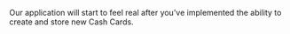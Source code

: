 Our application will start to feel real after you've implemented the ability to create and store new Cash Cards.
